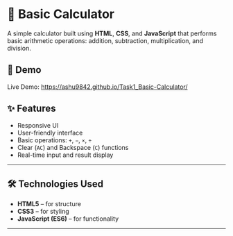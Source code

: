 # 🧮 Basic Calculator

A simple calculator built using **HTML**, **CSS**, and **JavaScript** that performs basic arithmetic operations: addition, subtraction, multiplication, and division.

## 🚀 Demo

Live Demo: https://ashu9842.github.io/Task1_Basic-Calculator/


## ✨ Features

- Responsive UI
- User-friendly interface
- Basic operations: `+`, `−`, `×`, `÷`
- Clear (`AC`) and Backspace (`C`) functions
- Real-time input and result display

---

## 🛠️ Technologies Used

- **HTML5** – for structure  
- **CSS3** – for styling  
- **JavaScript (ES6)** – for functionality

---



